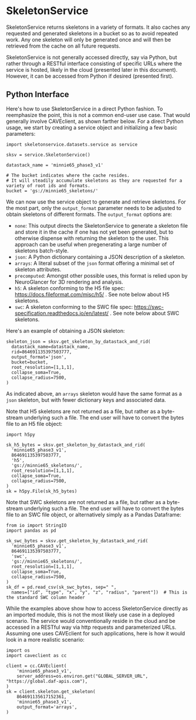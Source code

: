 # SkeletonService

SkeletonService returns skeletons in a variety of formats. It also caches any requested and generated skeletons in a bucket so as to avoid repeated work. Any one skeleton will only be generated once and will then be retrieved from the cache on all future requests.

SkeletonService is not generally accessed directly, say via Python, but rather through a RESTful interface consisting of specific URLs where the service is hosted, likely in the cloud (presented later in this document). However, it can be accessed from Python if desired (presented first).

## Python Interface

Here's how to use SkeletonService in a direct Python fashion. To reemphasize the point, this is not a common end-user use case. That would generally involve CAVEclient, as shown farther below. For a direct Python usage, we start by creating a service object and initializing a few basic parameters:
```
import skeletonservice.datasets.service as service

sksv = service.SkeletonService()

datastack_name = 'minnie65_phase3_v1'

# The bucket indicates where the cache resides.
# It will steadily accumulate skeletons as they are requested for a variety of root ids and formats.
bucket = 'gs://minnie65_skeletons/'
```

We can now use the service object to generate and retrieve skeletons. For the most part, only the `output_format` parameter needs to be adjusted to obtain skeletons of different formats. The `output_format` options are:
* `none`: This output directs the SkeletonService to generate a skeleton file and store it in the cache if one has not yet been generated, but to otherwise dispense with returning the skeleton to the user. This approach can be useful when pregenerating a large number of skeletons batch-style.
* `json`: A Python dictionary containing a JSON description of a skeleton.
* `arrays`: A literal subset of the `json` format offering a minimal set of skeleton attributes.
* `precomputed`: Amongst other possible uses, this format is relied upon by NeuroGlancer for 3D rendering and analysis.
* `h5`: A skeleton conforming to the H5 file spec: https://docs.fileformat.com/misc/h5/ . See note below about H5 skeletons.
* `swc`: A skeleton conforming to the SWC file spec: https://swc-specification.readthedocs.io/en/latest/ . See note below about SWC skeletons.

Here's an example of obtaining a JSON skeleton:
```
skeleton_json = sksv.get_skeleton_by_datastack_and_rid(
  datastack_name=datastack_name,
  rid=864691135397503777,
  output_format='json',
  bucket=bucket,
  root_resolution=[1,1,1],
  collapse_soma=True,
  collapse_radius=7500,
)
```

As indicated above, an `arrays` skeleton would have the same format as a `json` skeleton, but with fewer dictionary keys and associated data.

Note that H5 skeletons are not returned as a file, but rather as a byte-stream underlying such a file. The end user will have to convert the bytes file to an H5 file object:
  ```
  import h5py

  sk_h5_bytes = sksv.get_skeleton_by_datastack_and_rid(
    'minnie65_phase3_v1',
    864691135397503777,
    'h5',
    'gs://minnie65_skeletons/',
    root_resolution=[1,1,1],
    collapse_soma=True,
    collapse_radius=7500,
  )
  sk = h5py.File(sk_h5_bytes)
  ```

Note that SWC skeletons are not returned as a file, but rather as a byte-stream underlying such a file. The end user will have to convert the bytes file to an SWC file object, or alternatively simply as a Pandas Dataframe:
  ```
  from io import StringIO
  import pandas as pd

  sk_swc_bytes = sksv.get_skeleton_by_datastack_and_rid(
    'minnie65_phase3_v1',
    864691135397503777,
    'swc',
    'gs://minnie65_skeletons/',
    root_resolution=[1,1,1],
    collapse_soma=True,
    collapse_radius=7500,
  )
  sk_df = pd.read_csv(sk_swc_bytes, sep=" ",
    names=["id", "type", "x", "y", "z", "radius", "parent"])  # This is the standard SWC column header
  ```

While the examples above show how to access SkeletonService directly as an imported module, this is not the most likely use case in a deployed scenario. The service would conventionally reside in the cloud and be accessed in a RESTful way via http requests and parameterized URLs. Assuming one uses CAVEclient for such applications, here is how it would look in a more realistic scenario:
```
import os
import caveclient as cc

client = cc.CAVEclient(
    'minnie65_phase3_v1',
    server_address=os.environ.get("GLOBAL_SERVER_URL", "https://global.daf-apis.com"),
)
sk = client.skeleton.get_skeleton(
    864691135617152361,
    'minnie65_phase3_v1',
    output_format='arrays',
)
```